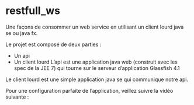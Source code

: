 # restfull_ws
Une façons de consommer un web service en utilisant un client lourd java se ou java fx.

Le projet est composé de deux parties :
  -	Un api
  -	Un client lourd
L’api est une application java web (construit avec les spec de la JEE 7) qui tourne sur le serveur d’application Glassfish 4.1

Le client lourd est une simple application java se qui communique notre api.

Pour une configuration parfaite de l’application, veillez suivre la vidéo suivante :  

